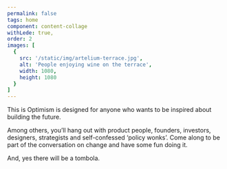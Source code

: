 ```yaml
---
permalink: false
tags: home
component: content-collage
withLede: true,
order: 2
images: [
  {
    src: '/static/img/artelium-terrace.jpg',
    alt: 'People enjoying wine on the terrace',
    width: 1080,
    height: 1080
  }
]
---
```


This is Optimism is designed for anyone who wants to be inspired about building the future.

Among others, you’ll hang out with product people, founders, investors, designers, strategists and self-confessed ‘policy wonks’. Come along to be part of the conversation on change and have some fun doing it.

And, yes there will be a tombola.
